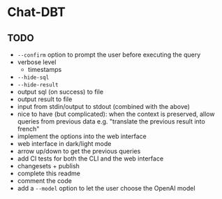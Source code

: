 # Chat-DBT

## TODO

-   `--confirm` option to prompt the user before executing the query
-   verbose level
    -   timestamps
-   `--hide-sql`
-   `--hide-result`
-   output sql (on success) to file
-   output result to file
-   input from stdin/output to stdout (combined with the above)
-   nice to have (but complicated): when the context is preserved, allow queries from previous data e.g. "translate the previous result into french"
-   implement the options into the web interface
-   web interface in dark/light mode
-   arrow up/down to get the previous queries
-   add CI tests for both the CLI and the web interface
-   changesets + publish
-   complete this readme
-   comment the code
-   add a `--model` option to let the user choose the OpenAI model
